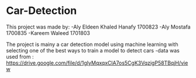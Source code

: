 # Car-Detection
This project was made by:
-Aly Eldeen Khaled Hanafy 1700823
-Aly Mostafa 1700835
-Kareem Waleed 1701803

The project is mainy a car detection model using machine learning with selecting one of the best ways to train a model to detect cars
-data was used from : https://drive.google.com/file/d/1gIyMqxqxClA7os5CgK3VqzigP58TBqjH/view
